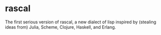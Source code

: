 # rascal
The first serious version of rascal, a new dialect of lisp inspired by (stealing ideas from) Julia, Scheme, Clojure, Haskell, and Erlang.
